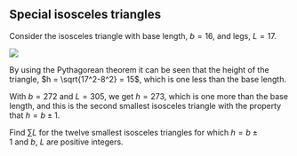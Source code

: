 ## Special isosceles triangles

Consider the isosceles triangle with base length, $b=16$, and legs, $L=17$.

![](https://projecteuler.net/project/images/p138.png)

By using the Pythagorean theorem it can be seen that the height of the triangle, $h = \sqrt{17^2-8^2} = 15$, which is one less than the base length.

With $b=272$ and $L=305$, we get $h=273$, which is one more than the base length, and this is the second smallest isosceles triangle with the property that $h=b\pm 1$.

Find $\sum L$ for the twelve smallest isosceles triangles for which $h=b\pm 1$ and $b$, $L$ are positive integers.
